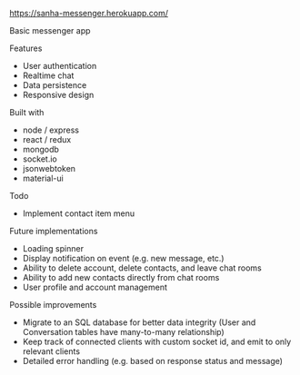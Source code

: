 https://sanha-messenger.herokuapp.com/

Basic messenger app

Features
- User authentication
- Realtime chat
- Data persistence
- Responsive design

Built with
- node / express
- react / redux
- mongodb
- socket.io
- jsonwebtoken
- material-ui

Todo
- Implement contact item menu

Future implementations
- Loading spinner
- Display notification on event (e.g. new message, etc.)
- Ability to delete account, delete contacts, and leave chat rooms
- Ability to add new contacts directly from chat rooms
- User profile and account management

Possible improvements
- Migrate to an SQL database for better data integrity (User and Conversation tables have many-to-many relationship)
- Keep track of connected clients with custom socket id, and emit to only relevant clients
- Detailed error handling (e.g. based on response status and message)